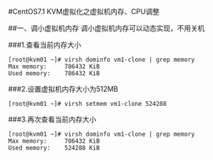 #CentOS7.1 KVM虚拟化之虚拟机内存、CPU调整

##一、调小虚拟机内存
调小虚拟机内存可以动态实现，不用关机

###1.查看当前内存大小
```
[root@kvm01 ~]# virsh dominfo vm1-clone | grep memory
Max memory:     786432 KiB
Used memory:    786432 KiB
```
###2.设置虚拟机内存大小为512MB
```
[root@kvm01 ~]# virsh setmem vm1-clone 524288
```
###3.再次查看当前内存大小
```
[root@kvm01 ~]# virsh dominfo vm1-clone | grep memory
Max memory:     786432 KiB
Used memory:    524288 KiB
```

